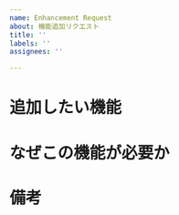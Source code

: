 ```yaml
---
name: Enhancement Request
about: 機能追加リクエスト
title: ''
labels: ''
assignees: ''

---
```


# 追加したい機能

<!-- 追加したい機能や動作について簡潔に説明してください。 -->

# なぜこの機能が必要か

<!-- 追加したい機能の必要性や、どのように役立つかを説明してください。 -->

# 備考

<!-- 考えられる実装方針やその他備考を記載してください。 -->
